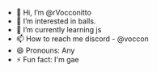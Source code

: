 - 👋 Hi, I’m @rVocconitto
- 👀 I’m interested in balls.
- 🌱 I’m currently learning js
- 📫 How to reach me discord - @voccon
- 😄 Pronouns: Any
- ⚡ Fun fact: I'm gae

